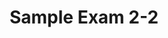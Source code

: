 ---
link: designopt_mid2_sample2.pdf
title: Sample Exam 2-2
year: 2018
published: true
categories: designopt_assignment
---